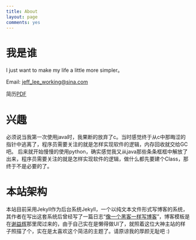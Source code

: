 ```yaml
---
title: About
layout: page
comments: yes
---
```


# 我是谁

I just want to make my life a little more simpler。

Email: jeff_lee_working@sina.com

简历[PDF](https://github.com/westerly-lzh/documents/blob/master/pdf/resume_for_postgraduate.pdf?raw=true)

# 兴趣
必须说当我第一次使用java时，我果断的放弃了c。当时感觉终于从c中那晦涩的指针中逃离了，程序员需要关注的就是怎样实现软件的逻辑，内存回收就交给GC吧。
后来就开始慢慢的使用python，确实感觉我又从java那些条条框框中解放了出来，程序员需要关注的就是怎样实现软件的逻辑，做什么都先要建个Class，那终于不是必要的了。


# 本站架构

本站目前采用Jekyll作为后台系统Jekyll，一个以纯文本文件形式写博客的系统，其作者在写出这套系统后曾经写了一篇日志“[像一个黑客一样写博客](http://tom.preston-werner.com/2008/11/17/blogging-like-a-hacker.html)”，博客模板是在[谢益辉](http://yihui.name)那里爬过来的，由于自己实在是懒得做UI了，就照着这位大神主站的样子照描了个，实在是太喜欢这个简洁的主题了。请原谅我的厚颜无耻吧 :)


